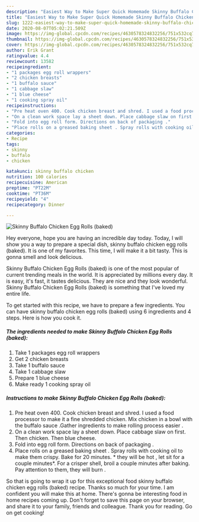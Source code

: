 ```yaml
---
description: "Easiest Way to Make Super Quick Homemade Skinny Buffalo Chicken Egg Rolls (baked)"
title: "Easiest Way to Make Super Quick Homemade Skinny Buffalo Chicken Egg Rolls (baked)"
slug: 1222-easiest-way-to-make-super-quick-homemade-skinny-buffalo-chicken-egg-rolls-baked
date: 2020-08-07T05:02:21.509Z
image: https://img-global.cpcdn.com/recipes/4630578324832256/751x532cq70/skinny-buffalo-chicken-egg-rolls-baked-recipe-main-photo.jpg
thumbnail: https://img-global.cpcdn.com/recipes/4630578324832256/751x532cq70/skinny-buffalo-chicken-egg-rolls-baked-recipe-main-photo.jpg
cover: https://img-global.cpcdn.com/recipes/4630578324832256/751x532cq70/skinny-buffalo-chicken-egg-rolls-baked-recipe-main-photo.jpg
author: Erik Grant
ratingvalue: 4.4
reviewcount: 13582
recipeingredient:
- "1 packages egg roll wrappers"
- "2 chicken breasts"
- "1 buffalo sauce"
- "1 cabbage slaw"
- "1 blue cheese"
- "1 cooking spray oil"
recipeinstructions:
- "Pre heat oven 400. Cook chicken breast and shred. I used a food processor to make it a fine shredded chicken. Mix chicken in a bowl with the buffalo sauce .Gather ingredients to make rolling process easier ."
- "On a clean work space lay a sheet down. Place cabbage slaw on first. Then chicken. Then blue cheese."
- "Fold into egg roll form. Directions on back of packaging ."
- "Place rolls on a greased baking sheet . Spray rolls with cooking oil to make them crispy. Bake for 20 minutes. * they will be hot , let sit for a couple minutes*. For a crisper shell, broil a couple minutes after baking. Pay attention to them, they will burn ."
categories:
- Recipe
tags:
- skinny
- buffalo
- chicken

katakunci: skinny buffalo chicken 
nutrition: 100 calories
recipecuisine: American
preptime: "PT22M"
cooktime: "PT36M"
recipeyield: "4"
recipecategory: Dinner

---
```



![Skinny Buffalo Chicken Egg Rolls (baked)](https://img-global.cpcdn.com/recipes/4630578324832256/751x532cq70/skinny-buffalo-chicken-egg-rolls-baked-recipe-main-photo.jpg)

Hey everyone, hope you are having an incredible day today. Today, I will show you a way to prepare a special dish, skinny buffalo chicken egg rolls (baked). It is one of my favorites. This time, I will make it a bit tasty. This is gonna smell and look delicious.

Skinny Buffalo Chicken Egg Rolls (baked) is one of the most popular of current trending meals in the world. It is appreciated by millions every day. It is easy, it's fast, it tastes delicious. They are nice and they look wonderful. Skinny Buffalo Chicken Egg Rolls (baked) is something that I've loved my entire life.




To get started with this recipe, we have to prepare a few ingredients. You can have skinny buffalo chicken egg rolls (baked) using 6 ingredients and 4 steps. Here is how you cook it.

<!--inarticleads1-->

##### The ingredients needed to make Skinny Buffalo Chicken Egg Rolls (baked):

1. Take 1 packages egg roll wrappers
1. Get 2 chicken breasts
1. Take 1 buffalo sauce
1. Take 1 cabbage slaw
1. Prepare 1 blue cheese
1. Make ready 1 cooking spray oil




<!--inarticleads2-->

##### Instructions to make Skinny Buffalo Chicken Egg Rolls (baked):

1. Pre heat oven 400. Cook chicken breast and shred. I used a food processor to make it a fine shredded chicken. Mix chicken in a bowl with the buffalo sauce .Gather ingredients to make rolling process easier .
1. On a clean work space lay a sheet down. Place cabbage slaw on first. Then chicken. Then blue cheese.
1. Fold into egg roll form. Directions on back of packaging .
1. Place rolls on a greased baking sheet . Spray rolls with cooking oil to make them crispy. Bake for 20 minutes. * they will be hot , let sit for a couple minutes*. For a crisper shell, broil a couple minutes after baking. Pay attention to them, they will burn .




So that is going to wrap it up for this exceptional food skinny buffalo chicken egg rolls (baked) recipe. Thanks so much for your time. I am confident you will make this at home. There's gonna be interesting food in home recipes coming up. Don't forget to save this page on your browser, and share it to your family, friends and colleague. Thank you for reading. Go on get cooking!
